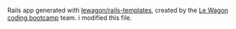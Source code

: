 Rails app generated with [lewagon/rails-templates](https://github.com/lewagon/rails-templates), created by the [Le Wagon coding bootcamp](https://www.lewagon.com) team.
i modified this file.